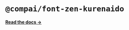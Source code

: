 # `@compai/font-zen-kurenaido`

[**Read the docs &rarr;**](https://components.ai/docs/typefaces/zen-kurenaido)
